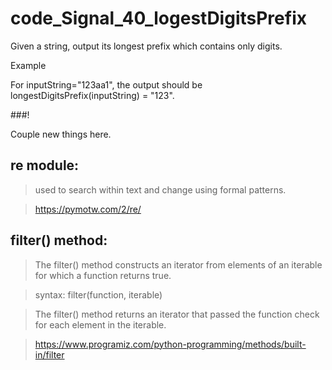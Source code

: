 # code_Signal_40_logestDigitsPrefix

Given a string, output its longest prefix which contains only digits.

Example

For inputString="123aa1", the output should be
longestDigitsPrefix(inputString) = "123".

###!

Couple new things here.

## re module: 
>used to search within text and change using formal patterns. 

>https://pymotw.com/2/re/

## filter() method: 
>The filter() method constructs an iterator from elements of an iterable for which a function returns true.

>syntax: filter(function, iterable)

>The filter() method returns an iterator that passed the function check for each element in the iterable.

>https://www.programiz.com/python-programming/methods/built-in/filter
